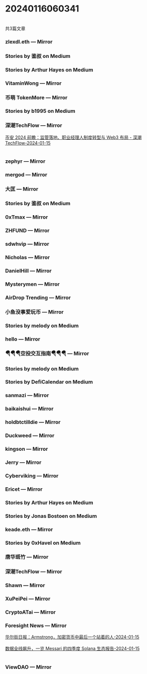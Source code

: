 <h1>20240116060341</h1><br/>共3篇文章






###  zlexdl.eth — Mirror







###  Stories by 鉴叔 on Medium









###  Stories by Arthur Hayes on Medium









###  VitaminWong — Mirror











###  币萌 TokenMore — Mirror

















###  Stories by b1995 on Medium







###  深潮TechFlow — Mirror

<a target=_blank rel=nofollow href="https://mirror.xyz/0x0E58bB9795a9D0F065e3a8Cc2aed2A63D6977d8A/SADB0fbuoC0PPQ-0-SMR4gMDzKSM5B4_g7EFx5yC1Pc" >币安 2024 前瞻：监管落地、职业经理人制度转型与 Web3 布局 - 深潮TechFlow-2024-01-15</a><br/><br/>













###  zephyr — Mirror











###  mergod — Mirror













###  大匡 — Mirror







###  Stories by 鉴叔 on Medium



















###  0xTmax — Mirror

















###  ZHFUND — Mirror

















###  sdwhvip — Mirror













###  Nicholas — Mirror









###  DanielHill — Mirror

















###  Mysterymen — Mirror



















###  AirDrop Trending — Mirror







###  小鱼没事爱玩币 — Mirror







###  Stories by melody on Medium













###  hello — Mirror













###  🪂🪂🪂空投交互指南🪂🪂🪂 — Mirror







###  Stories by melody on Medium







###  Stories by DefiCalendar on Medium







###  sanmazi — Mirror















###  baikaishui — Mirror











###  holdbtctilldie — Mirror



















###  Duckweed — Mirror















###  kingson — Mirror

































###  Jerry — Mirror











###  Cyberviking — Mirror











###  Ericet — Mirror









###  Stories by Arthur Hayes on Medium









###  Stories by Jonas Bostoen on Medium







###  keade.eth — Mirror









###  Stories by 0xHavel on Medium











###  唐华斑竹 — Mirror





















###  深潮TechFlow — Mirror



















###  Shawn — Mirror







###  XuPeiPei — Mirror

















###  CryptoATai — Mirror









###  Foresight News — Mirror

<a target=_blank rel=nofollow href="https://mirror.xyz/foresightnews.eth/sUr3-ISm88VjsQ-VDwUhxnzeCGQkYVMOjEJQdXXknFE" >华尔街日报：Armstrong，加密货币中最后一个站着的人-2024-01-15</a><br/><br/><a target=_blank rel=nofollow href="https://mirror.xyz/foresightnews.eth/_VvFNqNLY4N47eG3QVheALWOqceZe-dk_W89bBoBkVk" >数据全线飙升，一览 Messari 的四季度 Solana 生态报告-2024-01-15</a><br/><br/>











###  ViewDAO — Mirror







